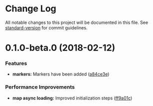 # Change Log

All notable changes to this project will be documented in this file. See [standard-version](https://github.com/conventional-changelog/standard-version) for commit guidelines.

<a name="0.1.0-beta.0"></a>
# 0.1.0-beta.0 (2018-02-12)


### Features

* **markers:** Markers have been added ([a84ce3e](https://github.com/wtubog/ngx-ez-maps/commit/a84ce3e))


### Performance Improvements

* **map async loading:** Improved initialization steps ([ff9a01c](https://github.com/wtubog/ngx-ez-maps/commit/ff9a01c))
